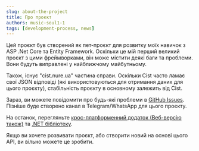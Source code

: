 ```yaml
---
slug: about-the-project
title: Про проєкт
authors: music-soul1-1
tags: [development-process, news]
---
```


Цей проєкт був створений як пет-проєкт для розвитку моїх навичок з ASP .Net Core та Entity Framework.
Оскільки це мій перший великий проєкт з цими фреймворками, він може містити деякі баги та проблеми.
Вони будуть виправлені у найближчому майбутньому.

Також, існує "cist.nure.ua" частина справи. Оскільки Cist часто ламає свої JSON відповіді (які використовуються для отримання даних для цього проєкту),
стабільність проєкту в основному залежить від Cist.

Зараз, ви можете повідомити про будь-які проблеми в [GitHub Issues](https://github.com/music-soul1-1/NureTimetableAPI/issues/new).
Пізніше буде створено канал в Telegram/WhatsApp для цього проєкту.

На останок, перегляньте
[крос-платформенний додаток (Веб-версію також)](https://github.com/music-soul1-1/nure-timetable) та 
[.NET бібліотеку](https://github.com/music-soul1-1/NureTimetableAPI.DotNetLib).

Якщо ви хочете розвивати проєкт, або створити новий на основі цього API, ви вільно можете це зробити.
